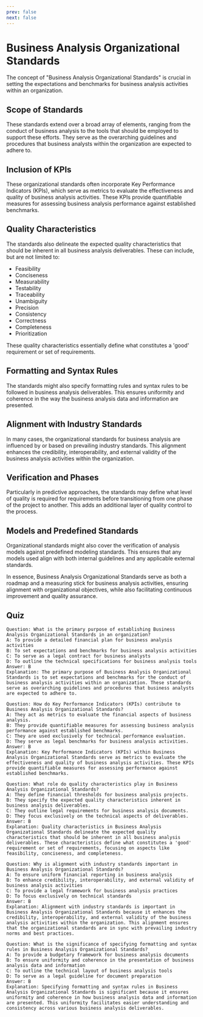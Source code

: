 ```yaml
---
prev: false
next: false
---
```


# Business Analysis Organizational Standards

The concept of "Business Analysis Organizational Standards" is crucial in setting the expectations and benchmarks for business analysis activities within an organization.

## Scope of Standards

These standards extend over a broad array of elements, ranging from the conduct of business analysis to the tools that should be employed to support these efforts. They serve as the overarching guidelines and procedures that business analysts within the organization are expected to adhere to.

## Inclusion of KPIs

These organizational standards often incorporate Key Performance Indicators (KPIs), which serve as metrics to evaluate the effectiveness and quality of business analysis activities. These KPIs provide quantifiable measures for assessing business analysis performance against established benchmarks.

## Quality Characteristics

The standards also delineate the expected quality characteristics that should be inherent in all business analysis deliverables. These can include, but are not limited to:

- Feasibility
- Conciseness
- Measurability
- Testability
- Traceability
- Unambiguity
- Precision
- Consistency
- Correctness
- Completeness
- Prioritization

These quality characteristics essentially define what constitutes a 'good' requirement or set of requirements.

## Formatting and Syntax Rules

The standards might also specify formatting rules and syntax rules to be followed in business analysis deliverables. This ensures uniformity and coherence in the way the business analysis data and information are presented.

## Alignment with Industry Standards

In many cases, the organizational standards for business analysis are influenced by or based on prevailing industry standards. This alignment enhances the credibility, interoperability, and external validity of the business analysis activities within the organization.

## Verification and Phases

Particularly in predictive approaches, the standards may define what level of quality is required for requirements before transitioning from one phase of the project to another. This adds an additional layer of quality control to the process.

## Models and Predefined Standards

Organizational standards might also cover the verification of analysis models against predefined modeling standards. This ensures that any models used align with both internal guidelines and any applicable external standards.

In essence, Business Analysis Organizational Standards serve as both a roadmap and a measuring stick for business analysis activities, ensuring alignment with organizational objectives, while also facilitating continuous improvement and quality assurance.

## Quiz

```quiz
Question: What is the primary purpose of establishing Business Analysis Organizational Standards in an organization?
A: To provide a detailed financial plan for business analysis activities
B: To set expectations and benchmarks for business analysis activities
C: To serve as a legal contract for business analysts
D: To outline the technical specifications for business analysis tools
Answer: B
Explanation: The primary purpose of Business Analysis Organizational Standards is to set expectations and benchmarks for the conduct of business analysis activities within an organization. These standards serve as overarching guidelines and procedures that business analysts are expected to adhere to.

Question: How do Key Performance Indicators (KPIs) contribute to Business Analysis Organizational Standards?
A: They act as metrics to evaluate the financial aspects of business analysis.
B: They provide quantifiable measures for assessing business analysis performance against established benchmarks.
C: They are used exclusively for technical performance evaluation.
D: They serve as legal benchmarks for business analysis activities.
Answer: B
Explanation: Key Performance Indicators (KPIs) within Business Analysis Organizational Standards serve as metrics to evaluate the effectiveness and quality of business analysis activities. These KPIs provide quantifiable measures for assessing performance against established benchmarks.

Question: What role do quality characteristics play in Business Analysis Organizational Standards?
A: They define financial thresholds for business analysis projects.
B: They specify the expected quality characteristics inherent in business analysis deliverables.
C: They outline legal requirements for business analysis documents.
D: They focus exclusively on the technical aspects of deliverables.
Answer: B
Explanation: Quality characteristics in Business Analysis Organizational Standards delineate the expected quality characteristics that should be inherent in all business analysis deliverables. These characteristics define what constitutes a 'good' requirement or set of requirements, focusing on aspects like feasibility, conciseness, and completeness.

Question: Why is alignment with industry standards important in Business Analysis Organizational Standards?
A: To ensure uniform financial reporting in business analysis
B: To enhance credibility, interoperability, and external validity of business analysis activities
C: To provide a legal framework for business analysis practices
D: To focus exclusively on technical standards
Answer: B
Explanation: Alignment with industry standards is important in Business Analysis Organizational Standards because it enhances the credibility, interoperability, and external validity of the business analysis activities within the organization. This alignment ensures that the organizational standards are in sync with prevailing industry norms and best practices.

Question: What is the significance of specifying formatting and syntax rules in Business Analysis Organizational Standards?
A: To provide a budgetary framework for business analysis documents
B: To ensure uniformity and coherence in the presentation of business analysis data and information
C: To outline the technical layout of business analysis tools
D: To serve as a legal guideline for document preparation
Answer: B
Explanation: Specifying formatting and syntax rules in Business Analysis Organizational Standards is significant because it ensures uniformity and coherence in how business analysis data and information are presented. This uniformity facilitates easier understanding and consistency across various business analysis deliverables.

```
